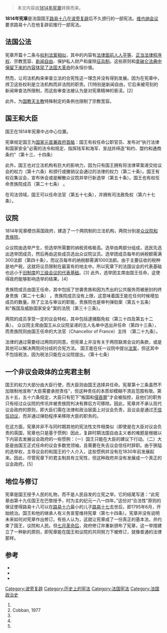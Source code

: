 > 本文内容由[1814年宪章](https://zh.wikipedia.org/wiki/1814年宪章)转换而来。


**1814年宪章**是法国国王[路易十八](../Page/路易十八.md "wikilink")在[波旁复辟](../Page/波旁复辟.md "wikilink")后不久颁行的一部宪法。[维也纳会议](../Page/维也纳会议.md "wikilink")要求路易十八在他复辟前推行一部宪法。

## 法国公法

宪章开篇十二条与[权利法案相似](https://zh.wikipedia.org/wiki/权利法案 "wikilink")，其中的内容有[法律面前人人平等](https://zh.wikipedia.org/wiki/法律面前人人平等 "wikilink")、[正当法律程序权](https://zh.wikipedia.org/wiki/正当法律程序 "wikilink")、宗教宽容、[新闻自由](../Page/新闻自由.md "wikilink")、保护私人财产和废除[征兵制](https://zh.wikipedia.org/wiki/征兵制 "wikilink")。这些原则和[拿破仑法典中保留下来的内容体现了](https://zh.wikipedia.org/wiki/拿破仑法典 "wikilink")[法国大革命](../Page/法国大革命.md "wikilink")的永恒价值。

然而，让司法机构来审查立法的合宪性这一理念并没有得到发展。因为在宪章中，捍卫这些权利是立法机构而非法院的职责。\[1\]特别是新闻自由，它后来被苛刻的新闻审查法所限制，而这些审查法被认为是对宪章精神的亵渎。\[2\]

此外，为[国教](https://zh.wikipedia.org/wiki/国教 "wikilink")[天主教](../Page/天主教.md "wikilink")特殊制定的条例也限制了宗教宽容。

## 国王和大臣

国王在1814年宪章中占中心位置。

宪章规定国王为[国家元首兼政府首脑](https://zh.wikipedia.org/wiki/国家元首 "wikilink")：国王有权任命公职官员、发布对“执行法律和国家安全”必需的法令和规定、指挥陆军和海军、宣战并缔造“和约、盟约和通商条约"（第十三、十四条）

此外，国王也对立法机构有巨大的影响力，因为只有国王拥有将法律草案递交给议会的权力（第十六条）和颁行或撤销议会通过的法律的权力（第二十条）。国王有权召集议会，宣布休会或是解散众议院并举行新选举（第五十条）。国王也有权任命贵族院成员（第二十七条） 。

在司法领域，国王可以任命法官（第五十七条），并拥有司法赦免权（第六十七条）。

## 议院

1814年宪章模仿英国政府，建造了一个两院制的立法机构，两院分别是[众议院和](../Page/众议院_\(法国\).md "wikilink")[贵族院](../Page/贵族院_\(法国\).md "wikilink")。

众议院由选举产生，但选举所需要的纳税资格极高。选举由两部分组成，选民先选出选举团成员，然后再由这些成员选出众议院议员。选举团成员每年的纳税额需满300法郎（第四十条），而议员每年的纳税额需满1000法郎。由于主要征收的税种是地产税，这就将议员限制在最富有的地主中。所以宪章下的法国议会的代表基础也远小于[旧制度](../Page/旧制度.md "wikilink")的[三级会议的代表基础](../Page/三级会议_\(法兰西\).md "wikilink")。\[3\] 此外，选举团主席由国王任命，这使得政府能够影响选举的结果。\[4\]

贵族院成员由国王任命，其中包括了世袭贵族和因为杰出的公共服务而被册封的终身贵族（第二十七条） 。贵族院成员没有上限，这意味着国王能在任何时候增加成员的数量。除了立法与审议的职能，贵族院也是审判弹劾案（第五十五条）和"叛国及威胁国家安全"案的法院（第三十三条）。

两院的成员享受一定的议会特权，其中包括逮捕豁免权（第三十四及第五十二条）。 众议院主席由国王从众议院呈递的五人名单中选出并任命（第四十三条），而贵族院则由国王任命的大法官（Chancellor of France）主持 （第二十九条）。

法律的通过需要经过两院的同意。但宪章上并没有关于两院联席会议的条款，或是其他可以解决两院间分歧的合宪方法。 国王能在任一议院中提出[法案](https://zh.wikipedia.org/wiki/法案 "wikilink")，但这其中不包括税法，因为税法只能在众议院提出。（第十七条）

## 一个非议会政体的立宪君主制

国王的权力大部分由大臣行使，而大臣则由国王选择并任命。宪章第十三条虽然不加限制地宣称"大臣需要承担责任"，但这种责任的本质却模糊不清且范围有限。第五十五，五十六条规定，大臣只有犯下"叛国和[侵吞罪](https://zh.wikipedia.org/wiki/侵吞 "wikilink")"才会被指控，且他们的职务只有经过众议院的传讯并被贵族院判决有罪后方可移除。因此，宪章并不承认现代议会政府的原则，即大臣们需在法律和政治层面上对议会负责，且议会是通过[不信任动议](../Page/不信任动议.md "wikilink")，而非通过弹劾程序来移除大臣的职务的。

在这方面，宪章并非不与同时期其他的宪法性文件相类似（即使是在大臣对议会负责的英国，宪章也只是基于惯例）因此，复辟时期法国自由主义者的难题是根据以下内容去发展议会政府的一些惯例：（一）国王只能在大臣的建议下行动。（二）大臣是由国王正式任命的议会多数党领袖，且需要在失去议会信任时辞职。由于狭隘的选举权，主导议会的和国王的个人介入，这些惯例并没有在1830年前发展起来。因此，尽管宪章下的君主制具有立宪性，但这种政府并没有发展成一个真正的议会政府。\[5\]

## 地位与修订

宪章是国王授予人民的礼物，而不是人民自发的立宪之举。它的结尾写道：“此宪章由第十九任国王在巴黎授予，时为主的纪元一八一四年。”这份对“合法性”原则的保证使得路易十八可以在[路易十六](../Page/路易十六.md "wikilink")最小的儿子[路易十七](../Page/路易十七.md "wikilink")去世后，即1795年6月，开始统治。国王和他的继承人有义务宣誓维持宪章（第七十四条）。宪章并没有说明未来如何对宪章作出修订。有些人认为，这就让宪章成了一份真正的基本法，并约束了国王，议院和人民。但[七月革命后](https://zh.wikipedia.org/wiki/七月革命 "wikilink")，政府修订并重新颁布了宪章，这一举措建立了一种新的原则，即宪章能在国王和议院的共同努力下被修订，就像普通的法律那样。

## 参考

  -
  -
  -
[Category:波旁复辟](https://zh.wikipedia.org/wiki/Category:波旁复辟 "wikilink") [Category:历史上的宪法](https://zh.wikipedia.org/wiki/Category:历史上的宪法 "wikilink") [Category:法国宪法](https://zh.wikipedia.org/wiki/Category:法国宪法 "wikilink") [Category:法国政治史](https://zh.wikipedia.org/wiki/Category:法国政治史 "wikilink")

1.
2.  Cobban, 1977
3.
4.
5.